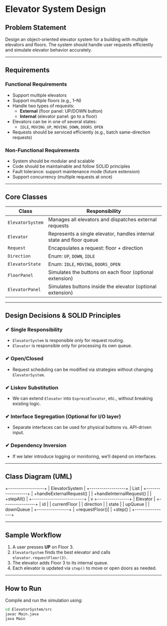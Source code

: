 # Elevator System Design

## Problem Statement

Design an object-oriented elevator system for a building with multiple elevators and floors. The system should handle user requests efficiently and simulate elevator behavior accurately.

---

## Requirements

### Functional Requirements
- Support multiple elevators
- Support multiple floors (e.g., 1–N)
- Handle two types of requests:
    - **External** (floor panel: UP/DOWN button)
    - **Internal** (elevator panel: go to a floor)
- Elevators can be in one of several states:
    - `IDLE`, `MOVING_UP`, `MOVING_DOWN`, `DOORS_OPEN`
- Requests should be serviced efficiently (e.g., batch same-direction requests)

### Non-Functional Requirements
- System should be modular and scalable
- Code should be maintainable and follow SOLID principles
- Fault tolerance: support maintenance mode (future extension)
- Support concurrency (multiple requests at once)

---

## Core Classes

| Class            | Responsibility                                                       |
|------------------|----------------------------------------------------------------------|
| `ElevatorSystem` | Manages all elevators and dispatches external requests               |
| `Elevator`       | Represents a single elevator, handles internal state and floor queue |
| `Request`        | Encapsulates a request: floor + direction                            |
| `Direction`      | Enum: `UP`, `DOWN`, `IDLE`                                           |
| `ElevatorState`  | Enum: `IDLE`, `MOVING`, `DOORS_OPEN`                                 |
| `FloorPanel`     | Simulates the buttons on each floor (optional extension)             |
| `ElevatorPanel`  | Simulates buttons inside the elevator (optional extension)           |

---

## Design Decisions & SOLID Principles

### ✔ Single Responsibility
- `ElevatorSystem` is responsible only for request routing.
- `Elevator` is responsible only for processing its own queue.

### ✔ Open/Closed
- Request scheduling can be modified via strategies without changing `ElevatorSystem`.

### ✔ Liskov Substitution
- We can extend `Elevator` into `ExpressElevator`, etc., without breaking existing logic.

### ✔ Interface Segregation (Optional for I/O layer)
- Separate interfaces can be used for physical buttons vs. API-driven input.

### ✔ Dependency Inversion
- If we later introduce logging or monitoring, we’ll depend on interfaces.

---

## Class Diagram (UML)

+------------------+
| ElevatorSystem |
+------------------+
| List<Elevator> |
+------------------+
| +handleExternalRequest() |
| +handleInternalRequest() |
| +stepAll() |
+--------------------------+
|
v
+----------------+
| Elevator |
+----------------+
| id |
| currentFloor |
| direction |
| state |
| upQueue |
| downQueue |
+----------------+
| +requestFloor()|
| +step() |
+----------------+

---

## Sample Workflow

1. A user presses **UP** on Floor 3.
2. `ElevatorSystem` finds the best elevator and calls `elevator.requestFloor(3)`.
3. The elevator adds Floor 3 to its internal queue.
4. Each elevator is updated via `step()` to move or open doors as needed.

---

## How to Run

Compile and run the simulation using:

```bash
cd ElevatorSystem/src
javac Main.java
java Main
